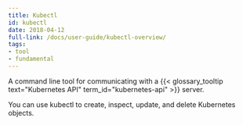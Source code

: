 ```yaml
---
title: Kubectl
id: kubectl
date: 2018-04-12
full-link: /docs/user-guide/kubectl-overview/
tags:
- tool
- fundamental 
---
```

 A command line tool for communicating with a {{< glossary_tooltip text="Kubernetes API" term_id="kubernetes-api" >}} server.

<!--more--> 

You can use kubectl to create, inspect, update, and delete Kubernetes objects.


